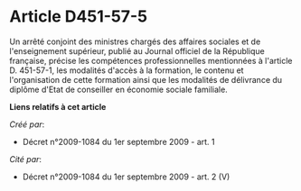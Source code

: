 # Article D451-57-5

Un arrêté conjoint des ministres chargés des affaires sociales et de l'enseignement supérieur, publié au Journal officiel de
la République française, précise les compétences professionnelles mentionnées à l'article D. 451-57-1, les modalités d'accès
à la formation, le contenu et l'organisation de cette formation ainsi que les modalités de délivrance du diplôme d'Etat de
conseiller en économie sociale familiale.

**Liens relatifs à cet article**

_Créé par_:

  - Décret n°2009-1084 du 1er septembre 2009 - art. 1

_Cité par_:

  - Décret n°2009-1084 du 1er septembre 2009 - art. 2 (V)
